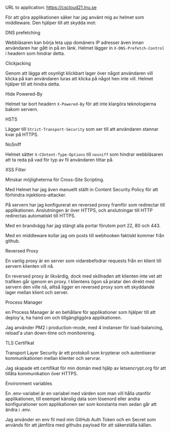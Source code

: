 URL to application: https://cscloud21.lnu.se

För att göra applikationen säker har jag använt mig av helmet som middleware. Den hjälper till att skydda mot:

DNS prefetching

Webbläsaren kan börja leta upp domäners IP adresser även innan användaren har gått in på en länk. Helmet lägger in `X-DNS-Prefetch-Control` i headern som hindrar detta.

Clickjacking

Genom att lägga ett osynligt klickbart lager över något användaren vill klicka på kan användaren luras att klicka på något hen inte vill.
Helmet hjälper till att hindra detta.

Hide Powered-By

Helmet tar bort headern `X-Powered-By` för att inte klargöra teknologierna bakom servern.

HSTS

Lägger till `Strict-Transport-Security` som ser till att användaren stannar kvar på HTTPS.

NoSniff

Helmet sätter `X-COntent-Type-Options` till `nosniff` som hindrar webbläsaren att ta reda på vad för typ av fil användaren tittar på.

XSS Filter

Minskar möjligheterna för Cross-Site Scripting.

Med Helmet har jag även manuellt ställt in Content Security Policy för att förhindra injektions-attacker.

På servern har jag konfigurerat en reversed proxy framför som redirectar till applikationen. Anslutningen är över HTTPS, och anslutningar till HTTP redirectas automatiskt till HTTPS.

Med en brandvägg har jag stängt alla portar förutom port 22, 80 och 443.

Med en middleware kollar jag om posts till webhooken faktiskt kommer från github.

Reversed Proxy

En vanlig proxy är en server som vidarebefodrar requests från en klient till servern klienten vill nå.

En reversed proxy är likvärdig, dock med skillnaden att klienten inte vet att trafiken går igenom en proxy. I klientens ögon så pratar den direkt med servern den ville nå, alltså ligger en reversed proxy som ett skyddande lager mellan klient och server.

Process Manager

en Process Manager är en behållare för applikationer som hjälper till att deploy'a, ha hand om och tillgängliggöra applikationen.

Jag använder PM2 i production-mode, med 4 instanser för load-balancing, reload'a utan down-time och monitorering.

TLS Certifikat

Transport Layer Security är ett protokoll som krypterar och autentiserar kommunikationen mellan klienter och servrar.

Jag skapade ett certifikat för min domän med hjälp av letsencrypt.org för att tillåta kommunikation över HTTPS.

Environment variables

En .env-variabel är en variabel med värden som man vill hålla utanför applikationen, till exempel känslig data som lösenord eller andra konfigurationer som applikationen ser som konstanta men sedan går att ändra i .env.

Jag använder en env fil med min GitHub Auth Token och en Secret som används för att jämföra med githubs payload för att säkerställa källan.